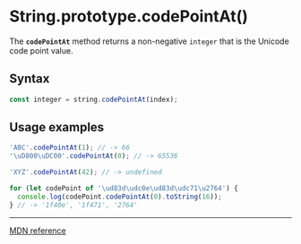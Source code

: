 # String.prototype.codePointAt()

The **`codePointAt`** method returns a non-negative `integer` that is the Unicode code point value.

## Syntax

```js
const integer = string.codePointAt(index);
```

## Usage examples

```js
'ABC'.codePointAt(1); // -> 66
'\uD800\uDC00'.codePointAt(0); // -> 65536

'XYZ'.codePointAt(42); // -> undefined

for (let codePoint of '\ud83d\udc0e\ud83d\udc71\u2764') {
  console.log(codePoint.codePointAt(0).toString(16));
} // -> '1f40e', '1f471', '2764'
```

---

[MDN reference](https://developer.mozilla.org/en-US/docs/Web/JavaScript/Reference/Global_Objects/String/codePointAt)
